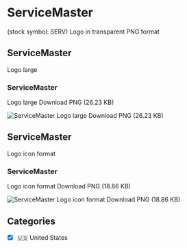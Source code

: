 # ServiceMaster
 (stock symbol: SERV) Logo in transparent PNG format

## ServiceMaster
 Logo large

### ServiceMaster
 Logo large Download PNG (26.23 KB)

![ServiceMaster
 Logo large Download PNG (26.23 KB)](/img/orig/SERV_BIG-44d640f4.png)

## ServiceMaster
 Logo icon format

### ServiceMaster
 Logo icon format Download PNG (18.86 KB)

![ServiceMaster
 Logo icon format Download PNG (18.86 KB)](/img/orig/SERV-0e604546.png)



## Categories
- [x] 🇺🇸 United States

